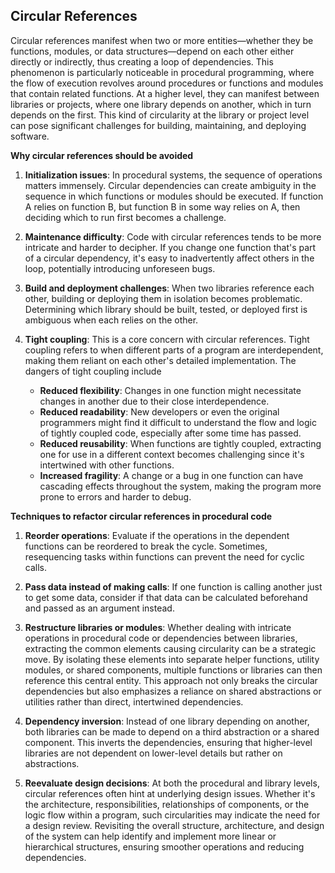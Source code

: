## Circular References

Circular references manifest when two or more entities—whether they be functions, modules, or data structures—depend on each other either directly or indirectly, thus creating a loop of dependencies. This phenomenon is particularly noticeable in procedural programming, where the flow of execution revolves around procedures or functions and modules that contain related functions. At a higher level, they can manifest between libraries or projects, where one library depends on another, which in turn depends on the first. This kind of circularity at the library or project level can pose significant challenges for building, maintaining, and deploying software.

**Why circular references should be avoided**

1.  **Initialization issues**: In procedural systems, the sequence of operations matters immensely. Circular dependencies can create ambiguity in the sequence in which functions or modules should be executed. If function A relies on function B, but function B in some way relies on A, then deciding which to run first becomes a challenge.

2.  **Maintenance difficulty**: Code with circular references tends to be more intricate and harder to decipher. If you change one function that's part of a circular dependency, it's easy to inadvertently affect others in the loop, potentially introducing unforeseen bugs.
   
3.   **Build and deployment challenges**: When two libraries reference each other, building or deploying them in isolation becomes problematic. Determining which library should be built, tested, or deployed first is ambiguous when each relies on the other.

4.  **Tight coupling**: This is a core concern with circular references. Tight coupling refers to when different parts of a program are interdependent, making them reliant on each other's detailed implementation. The dangers of tight coupling include

    -   **Reduced flexibility**: Changes in one function might necessitate changes in another due to their close interdependence.
    -   **Reduced readability**: New developers or even the original programmers might find it difficult to understand the flow and logic of tightly coupled code, especially after some time has passed.
    -   **Reduced reusability**: When functions are tightly coupled, extracting one for use in a different context becomes challenging since it's intertwined with other functions.
    -   **Increased fragility**: A change or a bug in one function can have cascading effects throughout the system, making the program more prone to errors and harder to debug.

**Techniques to refactor circular references in procedural code**

1.  **Reorder operations**: Evaluate if the operations in the dependent functions can be reordered to break the cycle. Sometimes, resequencing tasks within functions can prevent the need for cyclic calls.

2.  **Pass data instead of making calls**: If one function is calling another just to get some data, consider if that data can be calculated beforehand and passed as an argument instead.

3.  **Restructure libraries or modules**: Whether dealing with intricate operations in procedural code or dependencies between libraries, extracting the common elements causing circularity can be a strategic move. By isolating these elements into separate helper functions, utility modules, or shared components, multiple functions or libraries can then reference this central entity. This approach not only breaks the circular dependencies but also emphasizes a reliance on shared abstractions or utilities rather than direct, intertwined dependencies.

4.  **Dependency inversion**: Instead of one library depending on another, both libraries can be made to depend on a third abstraction or a shared component. This inverts the dependencies, ensuring that higher-level libraries are not dependent on lower-level details but rather on abstractions.

5.  **Reevaluate design decisions**: At both the procedural and library levels, circular references often hint at underlying design issues. Whether it's the architecture, responsibilities, relationships of components, or the logic flow within a program, such circularities may indicate the need for a design review. Revisiting the overall structure, architecture, and design of the system can help identify and implement more linear or hierarchical structures, ensuring smoother operations and reducing dependencies.